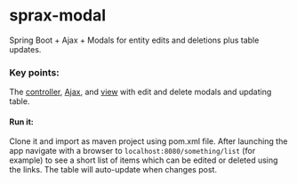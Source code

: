 # sprax-modal
Spring Boot + Ajax + Modals for entity edits and deletions plus table updates.

### Key points:

The
<a href="https://github.com/ChiefTwoPencils/sprax-modal/blob/master/src/main/java/me/wilk/robert/asme/controller/SomethingController.java">
controller</a>,
<a href="https://github.com/ChiefTwoPencils/sprax-modal/blob/master/src/main/resources/static/js/ajax.js">
Ajax</a>, and
<a href="https://github.com/ChiefTwoPencils/sprax-modal/blob/master/src/main/resources/templates/something/list.html">
view</a> with edit and delete modals and updating table.

#### Run it:
Clone it and import as maven project using pom.xml file.
After launching the app navigate with a browser to `localhost:8080/something/list` (for example) to see a short list of items which can be edited or deleted using the links. The table will auto-update when changes post.  
